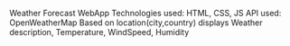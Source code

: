 Weather Forecast WebApp
Technologies used: HTML, CSS, JS
API used: OpenWeatherMap
Based on location(city,country) displays Weather description, Temperature, WindSpeed, Humidity
